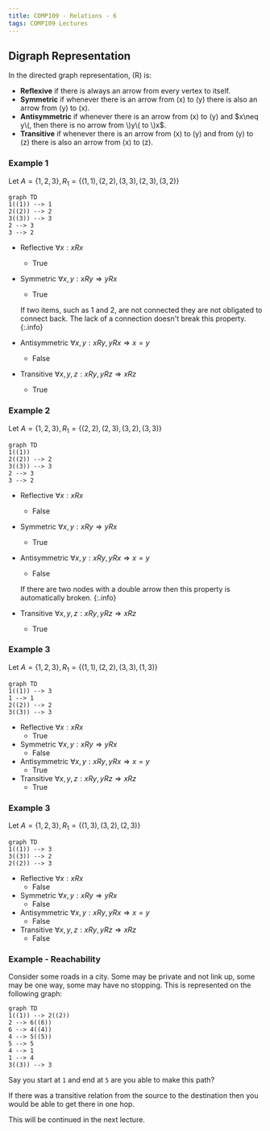 ```yaml
---
title: COMP109 - Relations - 6
tags: COMP109 Lectures
---
```

## Digraph Representation
In the directed graph representation, \(R\) is:

* **Reflexive** if there is always an arrow from every vertex to itself.
* **Symmetric** if whenever there is an arrow from \(x\) to \(y\) there is also an arrow from \(y\) to \(x\).
* **Antisymmetric** if  whenever there is an arrow from \(x\) to \(y\) and $x\neq y\(, then there is no arrow from \)y\( to \)x$.
* **Transitive** if whenever there is an arrow from \(x\) to \(y\) and from \(y\) to \(z\) there is also an arrow from \(x\) to \(z\).

### Example 1
Let $A=\{1,2,3\},R_1=\{(1,1),(2,2),(3,3),(2,3),(3,2)\}$

```mermaid
graph TD
1((1)) --> 1
2((2)) --> 2
3((3)) --> 3
2 --> 3
3 --> 2
```

* Reflective $\forall x:xRx$
	* True
* Symmetric $\forall x,y: xRy\Rightarrow yRx$
	* True
		
	If two items, such as 1 and 2, are not connected they are not obligated to connect back. The lack of a connection doesn't break this property.
	{:.info}
* Antisymmetric $\forall x,y:xRy,yRx\Rightarrow x=y$
	* False
* Transitive $\forall x,y,z:xRy,yRz\Rightarrow xRz$
	* True

### Example 2
Let $A=\{1,2,3\},R_1=\{(2,2),(2,3),(3,2),(3,3)\}$

```mermaid
graph TD
1((1))
2((2)) --> 2
3((3)) --> 3
2 --> 3
3 --> 2
```

* Reflective $\forall x:xRx$
	* False
* Symmetric $\forall x,y: xRy\Rightarrow yRx$
	* True
* Antisymmetric $\forall x,y:xRy,yRx\Rightarrow x=y$
	* False
	
	If there are two nodes with a double arrow then this property is automatically broken.
	{:.info}
* Transitive $\forall x,y,z:xRy,yRz\Rightarrow xRz$
	* True
	
### Example 3
Let $A=\{1,2,3\},R_1=\{(1,1),(2,2),(3,3),(1,3)\}$

```mermaid
graph TD
1((1)) --> 3
1 --> 1
2((2)) --> 2
3((3)) --> 3
```

* Reflective $\forall x:xRx$
	* True
* Symmetric $\forall x,y: xRy\Rightarrow yRx$
	* False
* Antisymmetric $\forall x,y:xRy,yRx\Rightarrow x=y$
	* True
* Transitive $\forall x,y,z:xRy,yRz\Rightarrow xRz$
	* True
	
### Example 3
Let $A=\{1,2,3\},R_1=\{(1,3),(3,2),(2,3)\}$

```mermaid
graph TD
1((1)) --> 3
3((3)) --> 2
2((2)) --> 3
```

* Reflective $\forall x:xRx$
	* False
* Symmetric $\forall x,y: xRy\Rightarrow yRx$
	* False
* Antisymmetric $\forall x,y:xRy,yRx\Rightarrow x=y$
	* False
* Transitive $\forall x,y,z:xRy,yRz\Rightarrow xRz$
	* False
	
### Example - Reachability
Consider some roads in a city. Some may be private and not link up, some may be one way, some may have no stopping. This is represented on the following graph:

```mermaid
graph TD
1((1)) --> 2((2))
2 --> 6((6))
6 --> 4((4))
4 --> 5((5))
5 --> 5
4 --> 1
1 --> 4
3((3)) --> 3
```

Say you start at `1` and end at `5` are you able to make this path?

If there was a transitive relation from the source to the destination then you would be able to get there in one hop.

This will be continued in the next lecture.